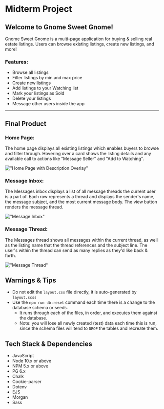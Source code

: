 Midterm Project
=========
## Welcome to Gnome Sweet Gnome!
Gnome Sweet Gnome is a multi-page application for buying & selling real estate listings. Users can browse existing listings, create new listings, and more! 

### Features: 
- Browse all listings
- Filter listings by min and max price
- Create new listings
- Add listings to your Watching list
- Mark your listings as Sold
- Delete your listings
- Message other users inside the app

------

## Final Product

### Home Page:
The home page displays all existing listings which enables buyers to browse and filter through. Hovering over a card shows the listing details and any available call to actions like "Message Seller" and "Add to Watching".

!["Home Page with Description Overlay"](https://github.com/sjoliver/marketplace-midterm-project/blob/master/planning/images/home-page-overlay.png?raw=true)

### Message Inbox:
The Messages inbox displays a list of all message threads the current user is a part of. Each row represents a thread and displays the sender's name, the message subject, and the most current message body. The view button renders the message thread.

!["Message Inbox"](https://github.com/sjoliver/marketplace-midterm-project/blob/master/planning/images/message-index.png?raw=true)

### Message Thread:
The Messages thread shows all messages within the current thread, as well as the listing name that the thread references and the subject line. The user's within the thread can send as many replies as they'd like back & forth.

!["Message Thread"](https://github.com/sjoliver/marketplace-midterm-project/blob/master/planning/images/message-thread.png?raw=true)


## Warnings & Tips

- Do not edit the `layout.css` file directly, it is auto-generated by `layout.scss`
- Use the `npm run db:reset` command each time there is a change to the database schema or seeds. 
  - It runs through each of the files, in order, and executes them against the database. 
  - Note: you will lose all newly created (test) data each time this is run, since the schema files will tend to `DROP` the tables and recreate them.

## Tech Stack & Dependencies

- JavaScript
- Node 10.x or above
- NPM 5.x or above
- PG 6.x
- Chalk
- Cookie-parser
- Dotenv
- EJS
- Morgan
- Sass

